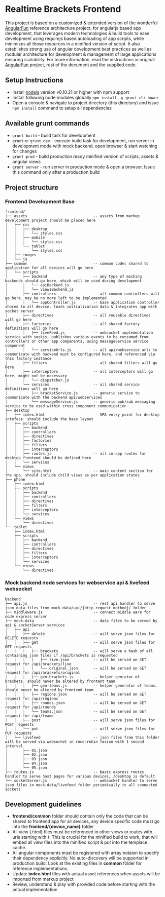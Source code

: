 # Realtime Brackets Frontend

This project is based on a customized & extended version of the wonderful [AngularFun](https://github.com/CaryLandholt/AngularFun) reference architecture project, for angularjs based app development, that leverages modern technologies & build tools to ease development using requirejs based autoloading of app scripts, while minimizes all those resources in a minified version of script. It also establishes strong use of angular development best practices as well as modular architecture for development & management of large applications ensuring scalability. For more information, read the instructions in original [AngularFun](https://github.com/CaryLandholt/AngularFun) project, rest of the document and the supplied code.

## Setup Instructions

* Install [nodejs](http://nodejs.org/download/) version v0.10.21 or higher with npm support
* Install following node modules globally ```npm install -g grunt-cli bower```
* Open a console & navigate to project directory (this directory) and issue ``` npm install ``` command to setup all dependencies

## Available grunt commands

* ```grunt build``` - build task for development
* ```grunt``` or ```grunt dev``` - execute build task for development, run server in development mode with mock backend, open browser & start watching for changes
* ```grunt prod``` - build production ready minified version of scripts, assets & angular views
* ```grunt server``` - run server in production mode & open a browser. Issue this command only after a production build

## Project structure

### Frontend Development Base

```
frontend/
├── assets 								-- assets from markup development project should be placed here
│   ├── css
│   │   ├── desktop
│   │   │   └── styles.css
│   │   ├── mobile
│   │   │   └── styles.css
│   │   └── tablet
│   │       └── styles.css
│   ├── images
│   └── js
├── common 								-- common codes shared to application for all devices will go here
│   └── scripts
│       ├── backend 					-- any type of mocking backends should go here, which will be used during development
│       │   └── apiBackend.js
│   	│   └── viewsBackend.js
│       ├── controllers					-- all common controllers will go here. may be no more left to be implemented
│       │   └── appController.js 		-- base application controller shared to all device. loads initialization data & integrates app with socket server
│       ├── directives					-- all reusable directives will go here
│       ├── factories					-- all shared factory definitions will go here
│       │   ├── liveFeed.js  			-- websocket implementation service with sockjs, publishes various events to be consumed from controllers or other app components, using messageService service component
│       │   └── serviceUrls.js   		-- all api/webservice urls to communicate with backend must be configured here, and referenced via this factory instance
│       ├── filters						-- all shared filters will go here
│       ├── interceptors				-- all interceptors will go here, might not be necessary
│       │   └── dispatcher.js
│       └── services					-- all shared service definitions will go here
│           ├── bracketService.js    	-- generic service to communicate with the backend api/webservices
│           └── messageService.js    	-- generic pub/sub messaging service to be used within cross component communication
├── desktop
│   ├── index.html  					-- SPA entry point for desktop inteface. should include the base layout
│   ├── scripts
│   │   ├── backend
│   │   ├── controllers
│   │   ├── directives
│   │   ├── factories
│   │   ├── filters
│   │   ├── interceptors
│   │   ├── routes.js 					-- all in-app routes for desktop frontend should be defined here
│   │   └── services
│   └── views
│       └── site.html 					-- main content section for the spa. should include child views as per application states
├── phone
│   ├── index.html
│   ├── scripts
│   │   ├── backend
│   │   ├── controllers
│   │   ├── directives
│   │   ├── filters
│   │   ├── interceptors
│   │   └── services
│   └── views
│       └── directives
└── tablet
    ├── index.html
    ├── scripts
    │   ├── backend
    │   ├── controllers
    │   ├── directives
    │   ├── filters
    │   ├── interceptors
    │   └── services
    └── views
        └── directives
```


### Mock backend node services for webservice api & livefeed websocket

```
backend
├── api.js 								-- rest api handler to serve json data files from mock-data/api/{http-request-method}/ folder
├── middleware.js 						-- connect middle ware for node express server
├── mock-data 							-- data files to be served by api & socketServer services
│   ├── api
│   │   ├── delete 						-- will serve json files for DELETE requests
│   │   ├── get 						-- will serve json files for GET requests
│   │   │   ├── brackets 				-- will serve a hash of all containing json files if /api/brackets is requested
│   │   │   │   ├── live.json 			-- will be served on GET request for /api/brackets/live 
│   │   │   │   └── original.json 		-- will be served on GET request for /api/brackets/original
│   │   │   ├── gen-brackets.js 		-- helper genrator of brackets. should never be altered by frontent team
│   │   │   ├── gen-teams.js 			-- helper generator of teams. should never be altered by frontend team
│   │   │   ├── regions.json 			-- will be served on GET request for /api/regions
│   │   │   ├── rounds.json 			-- will be served on GET request for /api/rounds
│   │   │   └── teams.json 				-- will be served on GET request for /api/teams
│   │   ├── post 						-- will serve json files for POST requests
│   │   └── put 						-- will serve json files for PUT requests
│   └── livefeed 						-- json files from this folder will be served via websocket in roud-robin fasion with 1 second interval
│       ├── 01.json
│       ├── 02.json
│       ├── 03.json
│       ├── 04.json
│       └── 05.json
├── routes.js 							-- basic express routes handler to serve host pages for various devices, /desktop is default
└── socketServer.js 					-- websocket handler to serve json files in mock-data/livefeed folder periodically to all connected sockets
```

## Development guidelines

* **frontend/common** folder should contain only the code that can be shared to frontend app for all devices, any device specific code must go into the **frontend/{device_name}** folder
* All view (.html) files must be referenced in other views or routes with urls starting with **/**. This is crucial for the minified build to work, that will embed all view files into the minified script & put into the templace cache.
* All angular components must be registered with array notaion to specify their dependency explicitly. No auto-discovery will be supported in production build. Look at the existing files in **common** folder for reference implementations.
* Update **index.html** files with actual asset references when assets will be imported from markup project
* Review, understand & play with provided code before starting with the actual implementation